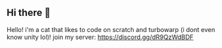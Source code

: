## Hi there 👋
Hello! i'm a cat that likes to code on scratch and turbowarp (i dont even know unity lol)! join my server: https://discord.gg/dR9QzWdBDF
<!--
**oatmeal3ds/oatmeal3ds** is a ✨ _special_ ✨ repository because its `README.md` (this file) appears on your GitHub profile.

Here are some ideas to get you started:

- 🔭 I’m currently working on ...
- 🌱 I’m currently learning ...
- 👯 I’m looking to collaborate on ...
- 🤔 I’m looking for help with ...
- 💬 Ask me about ...
- 📫 How to reach me: ...
- 😄 Pronouns: ...
- ⚡ Fun fact: ...
-->
